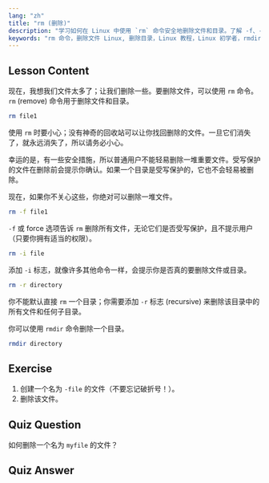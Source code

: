 ```yaml
---
lang: "zh"
title: "rm (删除)"
description: "学习如何在 Linux 中使用 `rm` 命令安全地删除文件和目录。了解 -f、-i、-r 和 rmdir 等选项。开始你的 Linux 之旅！"
keywords: "rm 命令，删除文件 Linux, 删除目录，Linux 教程，Linux 初学者，rmdir, Linux 指南"
---
```


## Lesson Content

现在，我想我们文件太多了；让我们删除一些。要删除文件，可以使用 `rm` 命令。`rm` (remove) 命令用于删除文件和目录。

```bash
rm file1
```

使用 `rm` 时要小心；没有神奇的回收站可以让你找回删除的文件。一旦它们消失了，就永远消失了，所以请务必小心。

幸运的是，有一些安全措施，所以普通用户不能轻易删除一堆重要文件。受写保护的文件在删除前会提示你确认。如果一个目录是受写保护的，它也不会轻易被删除。

现在，如果你不关心这些，你绝对可以删除一堆文件。

```bash
rm -f file1
```

`-f` 或 force 选项告诉 `rm` 删除所有文件，无论它们是否受写保护，且不提示用户（只要你拥有适当的权限）。

```bash
rm -i file
```

添加 `-i` 标志，就像许多其他命令一样，会提示你是否真的要删除文件或目录。

```bash
rm -r directory
```

你不能默认直接 `rm` 一个目录；你需要添加 `-r` 标志 (recursive) 来删除该目录中的所有文件和任何子目录。

你可以使用 `rmdir` 命令删除一个目录。

```bash
rmdir directory
```

## Exercise

1. 创建一个名为 `-file` 的文件（不要忘记破折号！）。
2. 删除该文件。

## Quiz Question

如何删除一个名为 `myfile` 的文件？

## Quiz Answer
